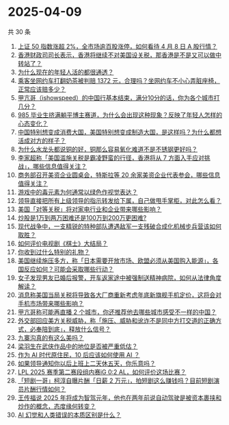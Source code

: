 # 2025-04-09

共 30 条

<!-- BEGIN -->
<!-- 最后更新时间 Wed Apr 09 2025 00:42:33 GMT+0800 (China Standard Time) -->

1. [上证 50 指数涨超 2%，全市场逾百股涨停，如何看待 4 月 8 日 A 股行情？](https://www.zhihu.com/search?q=https%3A%2F%2Fapi.zhihu.com%2Fquestions%2F1892873920669012862)
1. [香港财政司司长表示，香港将继续不对美国设关税，那香港是不是又可以做中转站了？](https://www.zhihu.com/search?q=https%3A%2F%2Fapi.zhihu.com%2Fquestions%2F1892868985126626712)
1. [为什么现在的年轻人活的都很通透？](https://www.zhihu.com/search?q=https%3A%2F%2Fapi.zhihu.com%2Fquestions%2F654052183)
1. [乘客坐网约车打翻奶茶被判赔 1372 元，合理吗？坐网约车不小心弄脏座椅，正常应该赔多少？](https://www.zhihu.com/search?q=https%3A%2F%2Fapi.zhihu.com%2Fquestions%2F1892904965296584361)
1. [甲亢哥（ishowspeed）的中国行基本结束，满分10分的话，你为各个城市打几分？](https://www.zhihu.com/search?q=https%3A%2F%2Fapi.zhihu.com%2Fquestions%2F1891624560194991356)
1. [985 毕业生挤满躺平博主赛道，为什么会出现这种现象？反映了年轻人怎样的心态变化？](https://www.zhihu.com/search?q=https%3A%2F%2Fapi.zhihu.com%2Fquestions%2F1892941663049054099)
1. [中国特别想变成消费大国，美国特别想变成制造大国，是这样吗？为什么都想活成对方的样子？](https://www.zhihu.com/search?q=https%3A%2F%2Fapi.zhihu.com%2Fquestions%2F1893000585545999977)
1. [为什么水龙头都说铜的好，铜那么容易氧化难道不是不锈钢更好吗？](https://www.zhihu.com/search?q=https%3A%2F%2Fapi.zhihu.com%2Fquestions%2F626308544)
1. [李家超称「美国滥施关税是霸凌野蛮的行径，香港将从 7 方面入手应对挑战」，哪些信息值得关注？](https://www.zhihu.com/search?q=https%3A%2F%2Fapi.zhihu.com%2Fquestions%2F1892885321840054870)
1. [商务部召开美资企业圆桌会，特斯拉等 20 余家美资企业代表参会，哪些信息值得关注？](https://www.zhihu.com/search?q=https%3A%2F%2Fapi.zhihu.com%2Fquestions%2F1892570997258965186)
1. [游戏中的毒元素为何通常以绿色作视觉表达？](https://www.zhihu.com/search?q=https%3A%2F%2Fapi.zhihu.com%2Fquestions%2F1892246337015228375)
1. [领导直接把所有上级领导的指示转发给下属，自己做甩手掌柜，对此怎么看？](https://www.zhihu.com/search?q=https%3A%2F%2Fapi.zhihu.com%2Fquestions%2F13997339534)
1. [美国「对等关税」将对家电行业和企业带来哪些影响？](https://www.zhihu.com/search?q=https%3A%2F%2Fapi.zhihu.com%2Fquestions%2F1892533104805119731)
1. [炒股是1万到两万困难还是100万到200万更困难?](https://www.zhihu.com/search?q=https%3A%2F%2Fapi.zhihu.com%2Fquestions%2F15178935959)
1. [现代战争中，一支精锐的特种部队遭遇敌军一支残破合成化机械步兵营该如何取胜？](https://www.zhihu.com/search?q=https%3A%2F%2Fapi.zhihu.com%2Fquestions%2F1890066840497132702)
1. [如何评价电视剧《棋士》大结局？](https://www.zhihu.com/search?q=https%3A%2F%2Fapi.zhihu.com%2Fquestions%2F1890905459835256917)
1. [你收到过什么特别的礼物？](https://www.zhihu.com/search?q=https%3A%2F%2Fapi.zhihu.com%2Fquestions%2F65526620)
1. [美国继续施压多方，称「日本需要开放市场、欧盟必须从美国购入能源」，各国反应如何？可能会采取哪些行动？](https://www.zhihu.com/search?q=https%3A%2F%2Fapi.zhihu.com%2Fquestions%2F1892889486557418304)
1. [女子发现男友已婚后报警，开车返家途中被强制送精神病院，如何从法律角度解读？](https://www.zhihu.com/search?q=https%3A%2F%2Fapi.zhihu.com%2Fquestions%2F1892706799930533325)
1. [消息称美国当局关税将导致各大厂商重新考虑年底新旗舰手机定价，这将会对手机市场带来哪些影响？](https://www.zhihu.com/search?q=https%3A%2F%2Fapi.zhihu.com%2Fquestions%2F1892947384587220463)
1. [甲亢哥称可能再直播 2 个城市，你还推荐他去哪些城市感受不一样的中国？](https://www.zhihu.com/search?q=https%3A%2F%2Fapi.zhihu.com%2Fquestions%2F1892675058725516210)
1. [外交部回应美方关税威胁，称「施压、威胁和讹诈不是同中方打交道的正确方式，必奉陪到底」，释放什么信号？](https://www.zhihu.com/search?q=https%3A%2F%2Fapi.zhihu.com%2Fquestions%2F1892947340853215617)
1. [九寨沟真的有这么美吗？](https://www.zhihu.com/search?q=https%3A%2F%2Fapi.zhihu.com%2Fquestions%2F604187877)
1. [梁羽生在武侠作品中的地位是否被严重低估？](https://www.zhihu.com/search?q=https%3A%2F%2Fapi.zhihu.com%2Fquestions%2F477593411)
1. [作为 AI 时代原住民，10 后应该如何使用 AI ？](https://www.zhihu.com/search?q=https%3A%2F%2Fapi.zhihu.com%2Fquestions%2F1889660288447538785)
1. [如果领导通知你以后上班上二天休五天，你乐意吗？](https://www.zhihu.com/search?q=https%3A%2F%2Fapi.zhihu.com%2Fquestions%2F1891623723993380265)
1. [LPL 2025 赛季第二赛段组内赛iG 0:2 AL，如何评价这场比赛？](https://www.zhihu.com/search?q=https%3A%2F%2Fapi.zhihu.com%2Fquestions%2F1893013937089382006)
1. [「短剧一哥」柯淳自曝片酬「日薪 2 万元」，拍短剧这么赚钱吗？目前短剧演员片酬行情如何？](https://www.zhihu.com/search?q=https%3A%2F%2Fapi.zhihu.com%2Fquestions%2F1892575268201259098)
1. [王传福说 2025 年将成为智驾元年，他也在两年前说自动驾驶是被资本裹挟和炒作的概念，态度缘何转变？](https://www.zhihu.com/search?q=https%3A%2F%2Fapi.zhihu.com%2Fquestions%2F1892959146120274045)
1. [AI 幻觉和人类错误的本质区别是什么？](https://www.zhihu.com/search?q=https%3A%2F%2Fapi.zhihu.com%2Fquestions%2F1889654046224270866)

<!-- END -->
